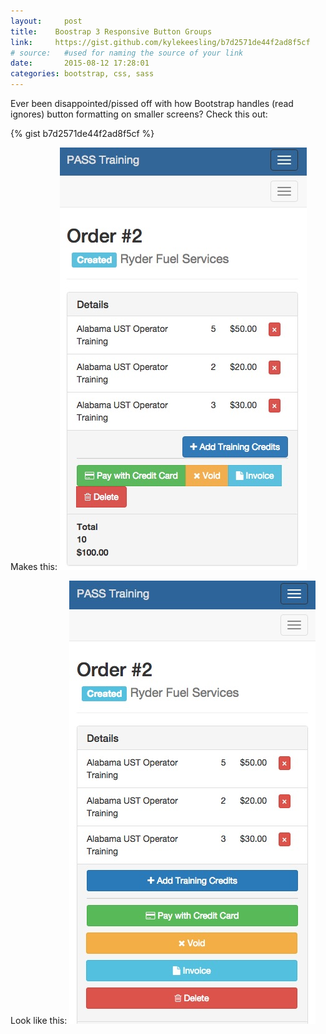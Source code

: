 ```yaml
---
layout:     post
title:    Boostrap 3 Responsive Button Groups
link:     https://gist.github.com/kylekeesling/b7d2571de44f2ad8f5cf
# source:   #used for naming the source of your link
date:       2015-08-12 17:28:01
categories: bootstrap, css, sass
---
```


Ever been disappointed/pissed off with how Bootstrap handles (read ignores) button formatting on smaller screens? Check this out:

{% gist b7d2571de44f2ad8f5cf %}

Makes this:
<img src="/images/2015/08/bs-btn-before.jpg" title="Before :(" class="img-block img-thumbnail">

Look like this:
<img src="/images/2015/08/bs-btn-after.jpg" title="After!" class="img-block img-thumbnail">
